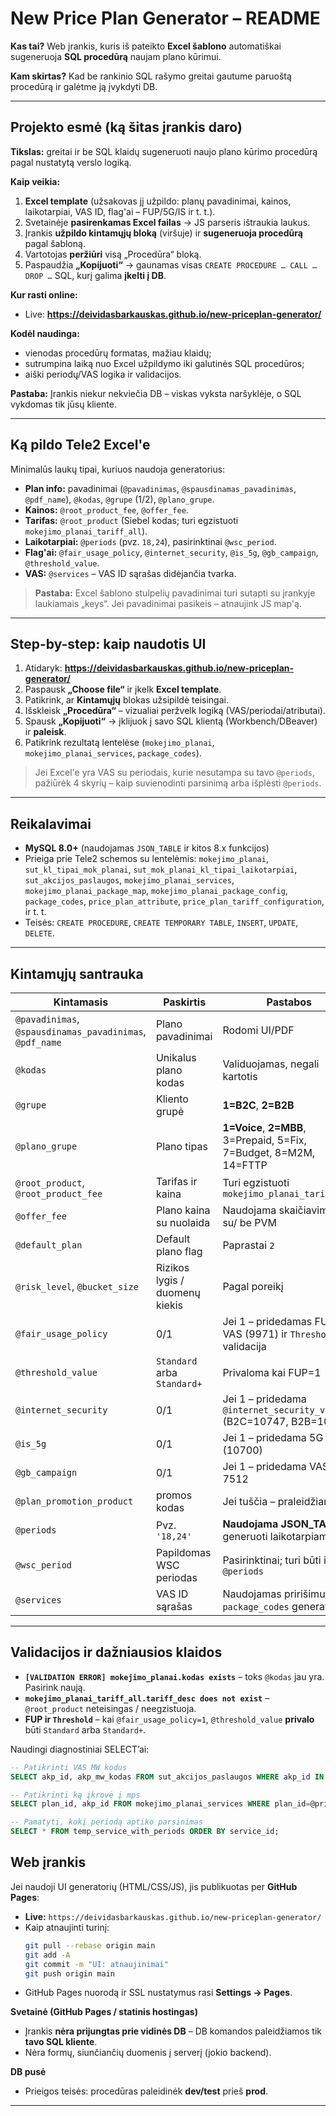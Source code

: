 # New Price Plan Generator – README

**Kas tai?**  Web įrankis, kuris iš pateikto **Excel šablono** automatiškai sugeneruoja **SQL procedūrą** naujam plano kūrimui.

**Kam skirtas?** Kad be rankinio SQL rašymo greitai gautume paruoštą procedūrą ir galėtme ją įvykdyti DB.

---

## Projekto esmė (ką šitas įrankis daro)
**Tikslas:** greitai ir be SQL klaidų sugeneruoti naujo plano kūrimo procedūrą pagal nustatytą verslo logiką.

**Kaip veikia:**
1. **Excel template** (užsakovas jį užpildo: planų pavadinimai, kainos, laikotarpiai, VAS ID, flag'ai – FUP/5G/IS ir t. t.).
2. Svetainėje **pasirenkamas Excel failas** → JS parseris ištraukia laukus.
3. Įrankis **užpildo kintamųjų bloką** (viršuje) ir **sugeneruoja procedūrą** pagal šabloną.
4. Vartotojas **peržiūri** visą „Procedūra“ bloką.
5. Paspaudžia **„Kopijuoti“** → gaunamas visas `CREATE PROCEDURE … CALL … DROP …` SQL, kurį galima **įkelti į DB**.

**Kur rasti online:**
- Live: **https://deividasbarkauskas.github.io/new-priceplan-generator/**


**Kodėl naudinga:**
- vienodas procedūrų formatas, mažiau klaidų; 
- sutrumpina laiką nuo Excel užpildymo iki galutinės SQL procedūros; 
- aiški periodų/VAS logika ir validacijos.

**Pastaba:** Įrankis niekur nekviečia DB – viskas vyksta naršyklėje, o SQL vykdomas tik jūsų kliente.

---

## Ką pildo Tele2 Excel'e
Minimalūs laukų tipai, kuriuos naudoja generatorius:
- **Plan info:** pavadinimai (`@pavadinimas`, `@spausdinamas_pavadinimas`, `@pdf_name`), `@kodas`, `@grupe` (1/2), `@plano_grupe`.
- **Kainos:** `@root_product_fee`, `@offer_fee`.
- **Tarifas:** `@root_product` (Siebel kodas; turi egzistuoti `mokejimo_planai_tariff_all`).
- **Laikotarpiai:** `@periods` (pvz. `18,24`), pasirinktinai `@wsc_period`.
- **Flag'ai:** `@fair_usage_policy`, `@internet_security`, `@is_5g`, `@gb_campaign`, `@threshold_value`.
- **VAS:** `@services` – VAS ID sąrašas didėjančia tvarka.

> **Pastaba:** Excel šablono stulpelių pavadinimai turi sutapti su įrankyje laukiamais „keys“. Jei pavadinimai pasikeis – atnaujink JS map'ą.

---

## Step-by-step: kaip naudotis UI
1. Atidaryk: **https://deividasbarkauskas.github.io/new-priceplan-generator/**
2. Paspausk **„Choose file“** ir įkelk **Excel template**.
3. Patikrink, ar **Kintamųjų** blokas užsipildė teisingai.
4. Išskleisk **„Procedūra“** – vizualiai peržvelk logiką (VAS/periodai/atributai).
5. Spausk **„Kopijuoti“** → įklijuok į savo SQL klientą (Workbench/DBeaver) ir **paleisk**.
6. Patikrink rezultatą lentelėse (`mokejimo_planai`, `mokejimo_planai_services`, `package_codes`).

> Jei Excel'e yra VAS su periodais, kurie nesutampa su tavo `@periods`, pažiūrėk 4 skyrių – kaip suvienodinti parsinimą arba išplėsti `@periods`.

---

## Reikalavimai
- **MySQL 8.0+** (naudojamas `JSON_TABLE` ir kitos 8.x funkcijos)
- Prieiga prie Tele2 schemos su lentelėmis: `mokejimo_planai`, `sut_kl_tipai_mok_planai`, `sut_mok_planai_kl_tipai_laikotarpiai`, `sut_akcijos_paslaugos`, `mokejimo_planai_services`, `mokejimo_planai_package_map`, `mokejimo_planai_package_config`, `package_codes`, `price_plan_attribute`, `price_plan_tariff_configuration`, ir t. t.
- Teisės: `CREATE PROCEDURE`, `CREATE TEMPORARY TABLE`, `INSERT`, `UPDATE`, `DELETE`.

---

## Kintamųjų santrauka

| Kintamasis | Paskirtis | Pastabos |
|---|---|---|
| `@pavadinimas`, `@spausdinamas_pavadinimas`, `@pdf_name` | Plano pavadinimai | Rodomi UI/PDF |
| `@kodas` | Unikalus plano kodas | Validuojamas, negali kartotis |
| `@grupe` | Kliento grupė | **1=B2C**, **2=B2B** |
| `@plano_grupe` | Plano tipas | **1=Voice**, **2=MBB**, 3=Prepaid, 5=Fix, 7=Budget, 8=M2M, 14=FTTP |
| `@root_product`, `@root_product_fee` | Tarifas ir kaina | Turi egzistuoti `mokejimo_planai_tariff_all` |
| `@offer_fee` | Plano kaina su nuolaida | Naudojama skaičiavimams su/ be PVM |
| `@default_plan` | Default plano flag | Paprastai `2` |
| `@risk_level`, `@bucket_size` | Rizikos lygis / duomenų kiekis | Pagal poreikį |
| `@fair_usage_policy` | 0/1 | Jei 1 – pridedamas FUP VAS (9971) ir `Threshold` validacija |
| `@threshold_value` | `Standard` arba `Standard+` | Privaloma kai FUP=1 |
| `@internet_security` | 0/1 | Jei 1 – pridedama `@internet_security_vas` (B2C=10747, B2B=10763) |
| `@is_5g` | 0/1 | Jei 1 – pridedama 5G VAS (10700) |
| `@gb_campaign` | 0/1 | Jei 1 – pridedama VAS 7512 |
| `@plan_promotion_product` | promos kodas | Jei tuščia – praleidžiama |
| `@periods` | Pvz. `'18,24'` | **Naudojama JSON_TABLE** generuoti laikotarpiams |
| `@wsc_period` | Papildomas WSC periodas | Pasirinktinai; turi būti iš `@periods` |
| `@services` | VAS ID sąrašas | Naudojamas pririšimui ir `package_codes` generavimui |

---

## Validacijos ir dažniausios klaidos

- **`[VALIDATION ERROR] mokejimo_planai.kodas exists`** – toks `@kodas` jau yra. Pasirink naują.
- **`mokejimo_planai_tariff_all.tariff_desc does not exist`** – `@root_product` neteisingas / neegzistuoja.
- **FUP ir `Threshold`** – kai `@fair_usage_policy=1`, `@threshold_value` **privalo** būti `Standard` arba `Standard+`.

Naudingi diagnostiniai SELECT’ai:
```sql
-- Patikrinti VAS MW kodus
SELECT akp_id, akp_mw_kodas FROM sut_akcijos_paslaugos WHERE akp_id IN ( ... tavo VAS ... );

-- Patikrinti ką įkrovė į mps
SELECT plan_id, akp_id FROM mokejimo_planai_services WHERE plan_id=@price_plan_id ORDER BY akp_id;

-- Pamatyti, kokį periodą aptiko parsinimas
SELECT * FROM temp_service_with_periods ORDER BY service_id;
```


## Web įrankis
Jei naudoji UI generatorių (HTML/CSS/JS), jis publikuotas per **GitHub Pages**:

- **Live:** `https://deividasbarkauskas.github.io/new-priceplan-generator/`
- Kaip atnaujinti turinį:
  ```bash
  git pull --rebase origin main
  git add -A
  git commit -m "UI: atnaujinimai"
  git push origin main
  ```
- GitHub Pages nuorodą ir SSL nustatymus rasi **Settings → Pages**.

**Svetainė (GitHub Pages / statinis hostingas)**
-  Įrankis **nėra prijungtas prie vidinės DB** – DB komandos paleidžiamos tik **tavo SQL kliente**.
-  Nėra formų, siunčiančių duomenis į serverį (jokio backend).

**DB pusė**
-  Prieigos teisės: procedūras paleidinėk **dev/test** prieš **prod**. 

---


